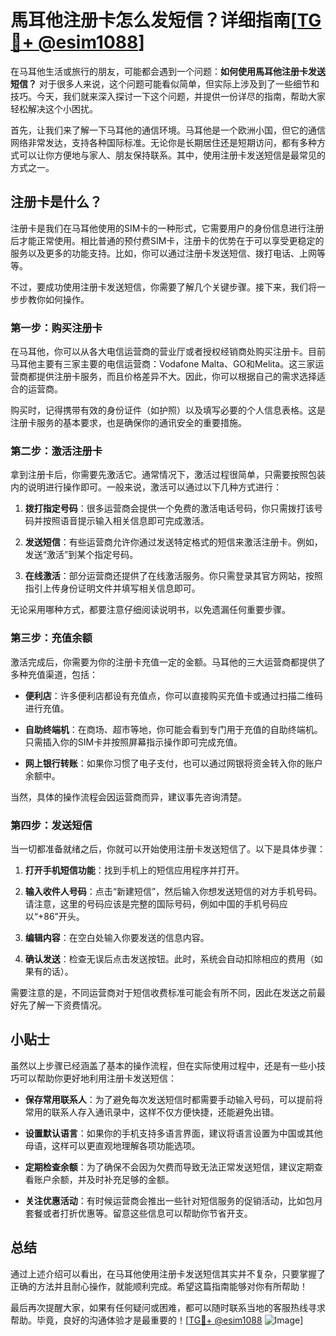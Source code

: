 # 馬耳他注册卡怎么发短信？详细指南[[TG💪+ @esim1088](https://t.me/s/esim1088)]

在马耳他生活或旅行的朋友，可能都会遇到一个问题：**如何使用馬耳他注册卡发送短信？** 对于很多人来说，这个问题可能看似简单，但实际上涉及到了一些细节和技巧。今天，我们就来深入探讨一下这个问题，并提供一份详尽的指南，帮助大家轻松解决这个小困扰。

首先，让我们来了解一下马耳他的通信环境。马耳他是一个欧洲小国，但它的通信网络非常发达，支持各种国际标准。无论你是长期居住还是短期访问，都有多种方式可以让你方便地与家人、朋友保持联系。其中，使用注册卡发送短信是最常见的方式之一。

## 注册卡是什么？

注册卡是我们在马耳他使用的SIM卡的一种形式，它需要用户的身份信息进行注册后才能正常使用。相比普通的预付费SIM卡，注册卡的优势在于可以享受更稳定的服务以及更多的功能支持。比如，你可以通过注册卡发送短信、拨打电话、上网等等。

不过，要成功使用注册卡发送短信，你需要了解几个关键步骤。接下来，我们将一步步教你如何操作。

### 第一步：购买注册卡

在马耳他，你可以从各大电信运营商的营业厅或者授权经销商处购买注册卡。目前马耳他主要有三家主要的电信运营商：Vodafone Malta、GO和Melita。这三家运营商都提供注册卡服务，而且价格差异不大。因此，你可以根据自己的需求选择适合的运营商。

购买时，记得携带有效的身份证件（如护照）以及填写必要的个人信息表格。这是注册卡服务的基本要求，也是确保你的通讯安全的重要措施。

### 第二步：激活注册卡

拿到注册卡后，你需要先激活它。通常情况下，激活过程很简单，只需要按照包装内的说明进行操作即可。一般来说，激活可以通过以下几种方式进行：

1. **拨打指定号码**：很多运营商会提供一个免费的激活电话号码，你只需拨打该号码并按照语音提示输入相关信息即可完成激活。
   
2. **发送短信**：有些运营商允许你通过发送特定格式的短信来激活注册卡。例如，发送“激活”到某个指定号码。

3. **在线激活**：部分运营商还提供了在线激活服务。你只需登录其官方网站，按照指引上传身份证明文件并填写相关信息即可。

无论采用哪种方式，都要注意仔细阅读说明书，以免遗漏任何重要步骤。

### 第三步：充值余额

激活完成后，你需要为你的注册卡充值一定的金额。马耳他的三大运营商都提供了多种充值渠道，包括：

- **便利店**：许多便利店都设有充值点，你可以直接购买充值卡或通过扫描二维码进行充值。
  
- **自助终端机**：在商场、超市等地，你可能会看到专门用于充值的自助终端机。只需插入你的SIM卡并按照屏幕指示操作即可完成充值。

- **网上银行转账**：如果你习惯了电子支付，也可以通过网银将资金转入你的账户余额中。

当然，具体的操作流程会因运营商而异，建议事先咨询清楚。

### 第四步：发送短信

当一切都准备就绪之后，你就可以开始使用注册卡发送短信了。以下是具体步骤：

1. **打开手机短信功能**：找到手机上的短信应用程序并打开。

2. **输入收件人号码**：点击“新建短信”，然后输入你想发送短信的对方手机号码。请注意，这里的号码应该是完整的国际号码，例如中国的手机号码应以“+86”开头。

3. **编辑内容**：在空白处输入你要发送的信息内容。

4. **确认发送**：检查无误后点击发送按钮。此时，系统会自动扣除相应的费用（如果有的话）。

需要注意的是，不同运营商对于短信收费标准可能会有所不同，因此在发送之前最好先了解一下资费情况。

## 小贴士

虽然以上步骤已经涵盖了基本的操作流程，但在实际使用过程中，还是有一些小技巧可以帮助你更好地利用注册卡发送短信：

- **保存常用联系人**：为了避免每次发送短信时都需要手动输入号码，可以提前将常用的联系人存入通讯录中，这样不仅方便快捷，还能避免出错。

- **设置默认语言**：如果你的手机支持多语言界面，建议将语言设置为中国或其他母语，这样可以更直观地理解各项功能选项。

- **定期检查余额**：为了确保不会因为欠费而导致无法正常发送短信，建议定期查看账户余额，并及时补充足够的金额。

- **关注优惠活动**：有时候运营商会推出一些针对短信服务的促销活动，比如包月套餐或者打折优惠等。留意这些信息可以帮助你节省开支。

## 总结

通过上述介绍可以看出，在马耳他使用注册卡发送短信其实并不复杂，只要掌握了正确的方法并且耐心操作，就能顺利完成。希望这篇指南能够对你有所帮助！

最后再次提醒大家，如果有任何疑问或困难，都可以随时联系当地的客服热线寻求帮助。毕竟，良好的沟通体验才是最重要的！[[TG💪+ @esim1088](https://t.me/s/esim1088) ![Image](https://i.postimg.cc/4NQfJmqS/Snipaste-2025-05-13-00-14-12.png)]